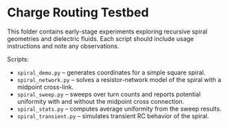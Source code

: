 # Charge Routing Testbed

This folder contains early-stage experiments exploring recursive spiral geometries and dielectric fluids.
Each script should include usage instructions and note any observations.

Scripts:

- `spiral_demo.py` – generates coordinates for a simple square spiral.
- `spiral_network.py` – solves a resistor-network model of the spiral
  with a midpoint cross-link.
- `spiral_sweep.py` – sweeps over turn counts and reports potential
  uniformity with and without the midpoint cross connection.
- `spiral_stats.py` – computes average uniformity from the sweep
  results.
- `spiral_transient.py` – simulates transient RC behavior of the spiral.
